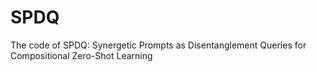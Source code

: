 # SPDQ
The code of SPDQ: Synergetic Prompts as Disentanglement Queries for Compositional Zero-Shot Learning
